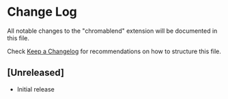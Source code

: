 # Change Log

All notable changes to the "chromablend" extension will be documented in this file.

Check [Keep a Changelog](http://keepachangelog.com/) for recommendations on how to structure this file.

## [Unreleased]

- Initial release
